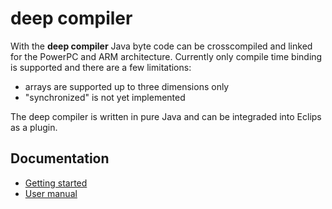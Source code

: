 deep compiler
=============

With the __deep compiler__ Java byte code can be crosscompiled and linked for the PowerPC and ARM architecture. Currently only compile time binding is supported and there are a few limitations:

 - arrays are supported up to three dimensions only
 - "synchronized" is not yet implemented

The deep compiler is written in pure Java and can be integraded into Eclips as a plugin.

Documentation
-------------
 - [Getting started](http://deepjava.org/getting_started)
 - [User manual](http://deepjava.org/user_manual/start)
